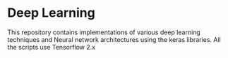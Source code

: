 # Deep Learning
 
This repository contains implementations of various deep learning techniques and Neural network architectures using the keras libraries. All the scripts use Tensorflow 2.x
